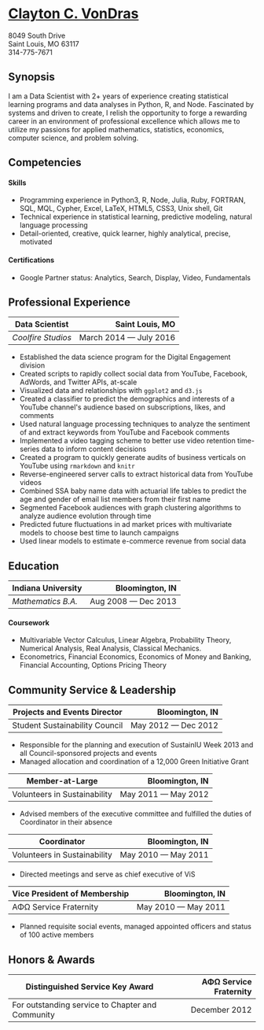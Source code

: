 # [Clayton C. VonDras](mailto:clvondras@gmail.com)

8049 South Drive<br>
Saint Louis, MO 63117<br>
314-775-7671

## Synopsis

I am a Data Scientist with 2+ years of experience creating statistical learning programs and data analyses in Python, R, and Node. Fascinated by systems and driven to create, I relish the opportunity to forge a rewarding career in an environment of professional excellence which allows me to utilize my passions for applied mathematics, statistics, economics, computer science, and problem solving.

## Competencies

#### Skills

- Programming experience in Python3, R, Node, Julia, Ruby, FORTRAN, SQL, MQL, Cypher, Excel, LaTeX, HTML5, CSS3, Unix shell, Git
- Technical experience in statistical learning, predictive modeling, natural language processing
- Detail-oriented, creative, quick learner, highly analytical, precise, motivated

#### Certifications

- Google Partner status: Analytics, Search, Display, Video, Fundamentals

## Professional Experience

Data Scientist     |         Saint Louis, MO
------------------ | ----------------------:
_Coolfire Studios_ | March 2014 &mdash; July 2016

- Established the data science program for the Digital Engagement division
- Created scripts to rapidly collect social data from YouTube, Facebook, AdWords, and Twitter APIs, at-scale
- Visualized data and relationships with `ggplot2` and `d3.js`
- Created a classifier to predict the demographics and interests of a YouTube channel's audience based on subscriptions, likes, and comments
- Used natural language processing techniques to analyze the sentiment of and extract keywords from YouTube and Facebook comments
- Implemented a video tagging scheme to better use video retention time-series data to inform content decisions
- Created a program to quickly generate audits of business verticals on YouTube using `rmarkdown` and `knitr`
- Reverse-engineered server calls to extract historical data from YouTube videos
- Combined SSA baby name data with actuarial life tables to predict the age and gender of email list members from their first name
- Segmented Facebook audiences with graph clustering algorithms to analyze audience evolution through time
- Predicted future fluctuations in ad market prices with multivariate models to choose best time to launch campaigns
- Used linear models to estimate e-commerce revenue from social data

## Education

Indiana University |      Bloomington, IN
------------------ | -------------------:
_Mathematics B.A._ | Aug 2008 &mdash; Dec 2013

#### Coursework

- Multivariable Vector Calculus, Linear Algebra, Probability Theory, Numerical Analysis, Real Analysis, Classical Mechanics.
- Econometrics, Financial Economics, Economics of Money and Banking, Financial Accounting, Options Pricing Theory

## Community Service & Leadership

Projects and Events Director   |      Bloomington, IN
------------------------------ | -------------------:
Student Sustainability Council | May 2012 &mdash; Dec 2012

- Responsible for the planning and execution of SustainIU Week 2013 and all Council-sponsored projects and events
- Managed allocation and coordination of a 12,000 Green Initiative Grant

Member-at-Large              |      Bloomington, IN
---------------------------- | -------------------:
Volunteers in Sustainability | May 2011 &mdash; May 2012

- Advised members of the executive committee and fulfilled the duties of Coordinator in their absence

Coordinator                  |      Bloomington, IN
---------------------------- | -------------------:
Volunteers in Sustainability | May 2010 &mdash; May 2011

- Directed meetings and serve as chief executive of ViS

Vice President of Membership |      Bloomington, IN
---------------------------- | -------------------:
ΑΦΩ Service Fraternity       | May 2010 &mdash; May 2011

- Planned requisite social events, managed appointed officers and status of 100 active members

## Honors & Awards

Distinguished Service Key Award                  | ΑΦΩ Service Fraternity
------------------------------------------------ | ---------------------:
For outstanding service to Chapter and Community |          December 2012
